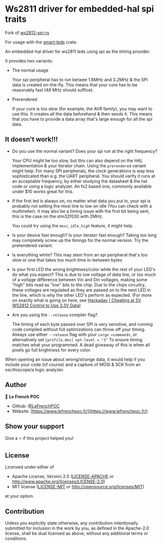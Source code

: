 # Ws2811 driver for embedded-hal spi traits

Fork of [ws2812-spi-rs](https://github.com/smart-leds-rs/ws2812-spi-rs)

For usage with the [smart-leds](https://github.com/smart-leds-rs/smart-leds)
crate.

An embedded-hal driver for ws2811 leds using spi as the timing provider.

It provides two variants:
- The normal usage

  Your spi peripheral has to run betwee 1.6MHz and 3.2MHz & the SPI data is created on-the-fly.
  This means that your core has to be reasonably fast (48 MHz should suffice).
- Prerendered

  If your core is too slow (for example, the AVR family), you
  may want to use this. It creates all the data beforehand & then sends it. This
  means that you have to provide a data array that's large enough for all the
  spi data.

## It doesn't work!!!
- Do you use the normal variant? Does your spi run at the right frequency?

  Your CPU might be too slow, but this can also depend on the HAL implementation
  & your Iterator chain. Using the `prerendered` variant might help. For many
  SPI peripherals, the clock generations is way less sophisticated than e.g.
  the UART peripheral. You should verify it runs at an acceptable frequency, by
  either studying the datasheet & the hal code or using a logic analyzer. An
  fx2 based one, commonly available under $10 works great for this.

- If the first led is always on, no matter what data you put in, your spi is
  probably not setting the mosi line to low on idle (You can check with a multimeter).
  It may also be a timing issue with the first bit being sent, this is the case
  on the stm32f030 with 2MHz.

  You could try using the `mosi_idle_high` feature, it might help.

- Is your device fast enough? Is your iterator fast enough? Taking too long may
  completely screw up the timings for the normal version. Try the prerendered variant.

- Is everything white? This may stem from an spi peripheral that's too slow or
  one that takes too much time in-between bytes

- Is your first LED the wrong brightness/color while the rest of your LED's do what you expect?
This is due to low voltage of data line, or too much of a voltage difference between Vin and Din
voltages, making some "high" bits read as "low" bits to the chip. Due to the chips circuitry, these
voltages are regulated as they are passed on to the next LED in the line, which is why the other LED's
perform as expected. (For more on exactly what is going on here, see [Hackaday | Cheating at 5V WS2812 Control to Use 3.3V Data](https://hackaday.com/2017/01/20/cheating-at-5v-ws2812-control-to-use-a-3-3v-data-line/))

- Are you using the `--release` compiler flag?  

  The timing of each byte passed over SPI is very sensitive, and running code compiled
  without full optimizations can throw off your timing. Always use either `--release`
  flag with your `cargo <command>`, or alternatively set `[profile.dev] opt-level = "3"` 
  To ensure timing matches what your programmed. A dead giveaway of this is when all 
  pixels go full brightness for every color. 

When opening an issue about wrong/strange data, it would help if you include
your code (of course) and a capture of MOSI & SCK from an oscilloscope/a logic
analyzer.

## Author

👤 **Le French POC**

* Github: [@LeFrenchPOC](https://github.com/LeFrenchPOC)
* Website: [https://www.lefrenchpoc.fr/](https://www.lefrenchpoc.fr/)

## Show your support

Give a ⭐️ if this project helped you!

## License

Licensed under either of

- Apache License, Version 2.0 ([LICENSE-APACHE](LICENSE-APACHE) or http://www.apache.org/licenses/LICENSE-2.0)
- MIT license ([LICENSE-MIT](LICENSE-MIT) or http://opensource.org/licenses/MIT)

at your option.

## Contribution

Unless you explicitly state otherwise, any contribution intentionally submitted
for inclusion in the work by you, as defined in the Apache-2.0 license, shall be
dual licensed as above, without any additional terms or conditions.
